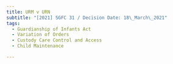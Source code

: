 ```yaml
---
title: URM v URN
subtitle: "[2021] SGFC 31 / Decision Date: 18\_March\_2021"
tags:
  - Guardianship of Infants Act
  - Variation of Orders
  - Custody Care Control and Access
  - Child Maintenance

---
```

